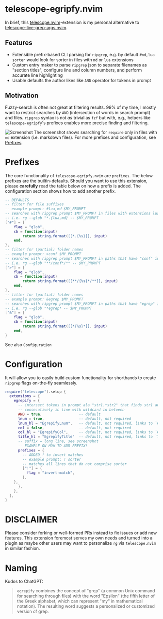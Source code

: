 # telescope-egripfy.nvim

In brief, this [telescope.nvim](https://github.com/nvim-telescope/telescope.nvim)-extension is my personal alternative to [telescope-live-grep-args.nvim](https://github.com/nvim-telescope/telescope-live-grep-args.nvim).

## Features

- Extensible prefix-based CLI parsing for `ripgrep`, e.g. by default `#md,lua sorter` would look for sorter in files with `md` or `lua` extensions
- Custom entry maker to parse `ripgrep` json to separate filenames as "section titles", configure line and column numbers, and perform accurate line highlighting
- Usable defaults the author likes like `AND` operator for tokens in prompt

## Motivation

Fuzzy-search is often not great at filtering results. 99% of my time, I mostly want to restrict searches by `AND` (intersection of words in search prompt) and files. `ripgrep` syntax is not _as_ trivial as `fzf` but with, e.g., helpers like `telescope-egripfy`'s prefixes enables more precise finding and filtering.

![Screenshot](https://user-images.githubusercontent.com/39233597/226608982-b3400cea-3aca-499c-afb3-51912443a240.png)
The screenshot shows searching for `require` only in files with `md` extension (i.e. markdown files). For more prefixes and configuration, see [Prefixes](#prefixes).

# Prefixes

The core functionality of `telescope-egripfy.nvim` are `prefixes`. The below prefixes are the builtin-defaults. Should you want to use this extension, please __carefully__ read the table below on how a prefix is added.  The configuration section shows how to add another prefix.
```lua
-- DEFAULTS
-- filter for file suffixes
-- example prompt: #lua,md $MY_PROMPT
-- searches with ripgrep prompt $MY_PROMPT in files with extensions lua and md
-- i.e. rg --glob "*.{lua,md} -- $MY_PROMPT
["#"] = {
    flag = "glob",
    cb = function(input)
        return string.format([[*.{%s}]], input)
    end,
},
-- filter for (partial) folder names
-- example prompt: >conf $MY_PROMPT
-- searches with ripgrep prompt $MY_PROMPT in paths that have "conf" in folder
-- i.e. rg --glob "**/conf*/** -- $MY_PROMPT
[">"] = {
    flag = "glob",
    cb = function(input)
        return string.format([[**/{%s}*/**]], input)
    end,
},
-- filter for (partial) folder names
-- example prompt: &egrep $MY_PROMPT
-- searches with ripgrep prompt $MY_PROMPT in paths that have "egrep" in file name
-- i.e. rg --glob "*egrep* -- $MY_PROMPT
["&"] = {
    flag = "glob",
    cb = function(input)
        return string.format([[*{%s}*]], input)
    end,
}
```

See also `Configuration`

# Configuration

It will allow you to easily build custom functionality for shorthands to create `ripgrep` flags on-the-fly seamlessly.

```lua
require("telescope").setup {
  extensions = {
    egrepify = {
      -- intersect tokens in prompt ala "str1.*str2" that finds str1 and str2 
      -- consecutively in line with wildcard in between
      AND = true,                 -- default 
      lnum = true,                -- default, not required
      lnum_hl = "EgrepifyLnum",   -- default, not required, links to `Constant`
      col = false,                -- default, not required
      col_hl = "EgrepifyCol",     -- default, not required, links to `Constant`
	  title_hl = "EgrepifyTitle"  -- default, not required, links to `Title`
      -- suffix = long line, see screenshot
      -- EXAMPLE ON HOW TO ADD PREFIX!
      prefixes = {
        -- ADDED ! to invert matches
        -- example prompt: ! sorter
        -- matches all lines that do not comprise sorter
        ["!"] = {
          flag = "invert-match",
        },
	},
      },
    },
  },
}
```

# DISCLAIMER

Please consider forking or well-formed PRs instead to fix issues or add new features. This extension foremost serves my own needs and turned into a plugin as maybe other users may want to personalize `rg` via `telescope.nvim` in similar fashion.

# Naming

Kudos to ChatGPT:

> `egrepify` combines the concept of "grep" (a common Unix command for searching through files) with the word "Epsilon" (the fifth letter of the Greek alphabet, which can represent "my" in mathematical notation). The resulting word suggests a personalized or customized version of grep.

